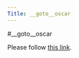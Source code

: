 ```yaml
---
Title: __goto__oscar
---
```

#__goto__oscar
<head><meta http-equiv="refresh" content="1; url=%base_url%/staff/oscar" /></head><body><p>Please follow <a href="%base_url%/staff/oscar">this link</a>.</p></body>
